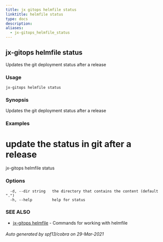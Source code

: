 ```yaml
---
title: jx gitops helmfile status
linktitle: helmfile status
type: docs
description: 
aliases:
  - jx-gitops_helmfile_status
---
```


## jx-gitops helmfile status

Updates the git deployment status after a release

### Usage

```
jx-gitops helmfile status
```

### Synopsis

Updates the git deployment status after a release

### Examples

  # update the status in git after a release
  jx-gitops helmfile status

### Options

```
  -d, --dir string   the directory that contains the content (default ".")
  -h, --help         help for status
```

### SEE ALSO

* [jx-gitops helmfile](jx-gitops_helmfile)	 - Commands for working with helmfile

###### Auto generated by spf13/cobra on 29-Mar-2021
